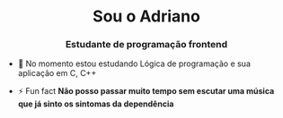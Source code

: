 <h1 align="center"> Sou o Adriano </h1>
<h3 align="center">Estudante de programação frontend</h3>



- 🌱 No momento estou estudando Lógica de programação e sua aplicação em C, C++

- ⚡ Fun fact **Não posso passar muito tempo sem escutar uma música que já sinto os sintomas da dependência**
